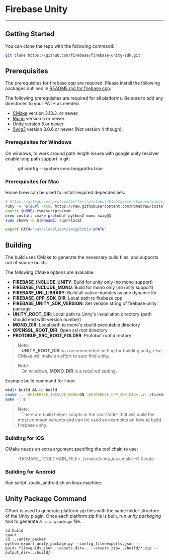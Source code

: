 
# Firebase Unity #

---


## Getting Started
You can clone the repo with the following command:

``` bash
git clone https://github.com/firebase/firebase-unity-sdk.git
```

## Prerequisites
The prerequisites for firebase cpp are required. Please install the following
packages outlined in [README.md for firebase cpp](https://github.com/firebase/firebase-cpp-sdk/blob/master/README.md#prerequisites).

The following prerequisites are required for all platforms.  Be sure to add any
directories to your PATH as needed.

- [CMake](https://cmake.org/) version 3.13.3, or newer.
- [Mono](https://www.mono-project.com/) version 5 or newer.
- [Unity](https://unity.com/) version 5 or newer.
- [Swig3](http://www.swig.org/) version 3.0.6 or newer (Not version 4 though).

### Prerequisites for Windows
On windows, to work around path length issues with google unity resolver enable
long path support in git:

> **git config --system core.longpaths true**

### Prerequisites for Mac
Home brew can be used to install required dependencies:

```bash
# https://github.com/protocolbuffers/protobuf/blob/master/kokoro/macos/prepare_build_macos_rc#L20
ruby -e "$(curl -fsSL https://raw.githubusercontent.com/Homebrew/install/master/install)"
source $HOME/.rvm/scripts/rvm
brew install cmake protobuf python2 mono swig@3
sudo chown -R $(whoami) /usr/local

export PATH="/usr/local/opt/swig@3/bin:$PATH"
```

## Building
The build uses CMake to generate the necessary build files, and supports out of
source builds.

The following CMake options are avaliable:

* **FIREBASE_INCLUDE_UNITY**: Build for unity only (no mono support)
* **FIREBASE_INCLUDE_MONO**: Build for mono only (no unity support)
* **FIREBASE_UNI_LIBRARY**: Build all native modules as one dynamic lib
* **FIREBASE_CPP_SDK_DIR**: Local path to firebase cpp
* **FIREBASE_UNITY_SDK_VERSION**: Set version string of firebase unity package
* **UNITY_ROOT_DIR**: Local path to Unity's installation directory
  (path should end with version number)
* **MONO_DIR**: Local path to mono's xbuild executable directory
* **OPENSSL_ROOT_DIR**: Open ssl root directory
* **PROTOBUF_SRC_ROOT_FOLDER**: Protobuf root directory

> Note:<br/>
> &nbsp;&nbsp;&nbsp;**UNITY_ROOT_DIR** is a recommended setting for building
> unity, else CMake will make an effort to auto find unity.

> Note:<br/>
> &nbsp;&nbsp;&nbsp;On windows, **MONO_DIR** is a required setting.

Example build command for linux:

``` bash
mkdir build && cd build
cmake .. -DFIREBASE_INCLUDE_MONO=ON -DFIREBASE_CPP_SDK_DIR=../../firebase-cpp-sdk
make -j 8
```

> Note:<br/>
> &nbsp;&nbsp;&nbsp;There are build helper scripts in the root folder that will
> build the most common variants and can be used as examples on how to build
> firebase unity.

### Building for iOS
CMake needs an extra argument specifing the tool chain to use:

> -DCMAKE_TOOLCHAIN_FILE=../cmake/unity_ios.cmake -G Xcode

### Building for Android
Run script ./build_android.sh on linux machine.


## Unity Package Command ##

CPack is used to generate platform zip files with the same folder structure of
the Unity plugin. Once each platform zip file is built, run
*unity packaging tool* to generate a `.unitypackage` file.

```
cd build
cpack .
cd ../unity_packer
python export_unity_package.py --config_file=exports.json --guids_file=guids.json --assets_dir=.. --assets_zip=../build/*.zip --output_dir=../build/
```

